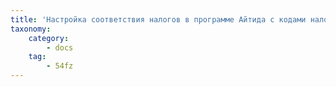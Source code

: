 ```yaml
---
title: 'Настройка соответствия налогов в программе Айтида с кодами налогов в ККМ.'
taxonomy:
    category:
        - docs
    tag:
        - 54fz
---
```



